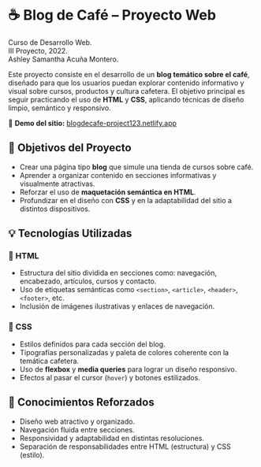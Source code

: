 # ☕ Blog de Café – Proyecto Web
Curso de Desarrollo Web.<br> 
III Proyecto, 2022. <br>
Ashley Samantha Acuña Montero.


Este proyecto consiste en el desarrollo de un **blog temático sobre el café**, diseñado para que los usuarios puedan explorar contenido informativo y visual sobre cursos, productos y cultura cafetera. El objetivo principal es seguir practicando el uso de **HTML** y **CSS**, aplicando técnicas de diseño limpio, semántico y responsivo.

🔗 **Demo del sitio:** [blogdecafe-project123.netlify.app](https://blogdecafe-project123.netlify.app)



## 🧾 Objetivos del Proyecto

* Crear una página tipo **blog** que simule una tienda de cursos sobre café.
* Aprender a organizar contenido en secciones informativas y visualmente atractivas.
* Reforzar el uso de **maquetación semántica en HTML**.
* Profundizar en el diseño con **CSS** y en la adaptabilidad del sitio a distintos dispositivos.



## 💡 Tecnologías Utilizadas

### 📄 HTML

* Estructura del sitio dividida en secciones como: navegación, encabezado, artículos, cursos y contacto.
* Uso de etiquetas semánticas como `<section>`, `<article>`, `<header>`, `<footer>`, etc.
* Inclusión de imágenes ilustrativas y enlaces de navegación.

### 🎨 CSS

* Estilos definidos para cada sección del blog.
* Tipografías personalizadas y paleta de colores coherente con la temática cafetera.
* Uso de **flexbox** y **media queries** para lograr un diseño responsivo.
* Efectos al pasar el cursor (`hover`) y botones estilizados.

## 🧠 Conocimientos Reforzados

* Diseño web atractivo y organizado.
* Navegación fluida entre secciones.
* Responsividad y adaptabilidad en distintas resoluciones.
* Separación de responsabilidades entre HTML (estructura) y CSS (estilo).
